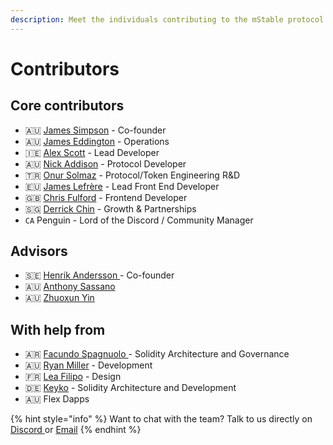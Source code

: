 ```yaml
---
description: Meet the individuals contributing to the mStable protocol
---
```


# Contributors

## Core contributors 

* 🇦🇺 [James Simpson](https://www.linkedin.com/in/jamesronaldsimpson/) - Co-founder 
* 🇦🇺 [James Eddington](https://twitter.com/jwpeddington) - Operations
* 🇮🇪 [Alex Scott](https://github.com/alsco77) -  Lead Developer
* 🇦🇺 [Nick Addison](https://www.linkedin.com/in/nick-addison/) - Protocol Developer 
* 🇹🇷 [Onur Solmaz](https://twitter.com/onurhsolmaz) - Protocol/Token Engineering R&D
* 🇪🇺 [James Lefrère](https://github.com/JamesLefrere) -  Lead Front End Developer
* 🇬🇧 [Chris Fulford](https://github.com/chrisjgf) - Frontend Developer
* 🇸🇬 [Derrick Chin](https://twitter.com/0xderc) - Growth & Partnerships
* `CA` Penguin - Lord of the Discord / Community Manager

## Advisors

* 🇸🇪 [Henrik Andersson ](https://www.linkedin.com/in/henrikandersson/) - Co-founder
* 🇦🇺 [Anthony Sassano](https://twitter.com/sassal0x)
* 🇦🇺 [Zhuoxun Yin](https://www.linkedin.com/in/zhuoxun-yin-3ba93728)

## With help from

* 🇦🇷 [Facundo Spagnuolo ](https://www.linkedin.com/in/facuspagnuolo/)- Solidity Architecture and Governance
* 🇦🇺 [Ryan Miller](https://www.linkedin.com/in/ryan-miller-rozifus/) - Development
* 🇫🇷 [Lea Filipo](https://www.linkedin.com/in/leafilipowicz/) - Design 
* 🇩🇪 [Keyko](https://www.keyko.io/) - Solidity Architecture and Development
* 🇦🇺 Flex Dapps 

{% hint style="info" %}
Want to chat with the team? Talk to us directly on [Discor​​d ](https://discord.com/invite/pgCVG7e)or [Email](mailto:info@mstable.org)
{% endhint %}

